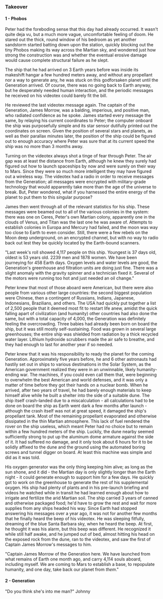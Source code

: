 ### Takeover

#### 1 - Phobos

Peter had the foreboding sense that this day had already occurred. It wasn't quite deja vu, but a much more vague, uncomfortable feeling of doom. He stared out the thick, round window of his bedroom as yet another sandstorm started batting down upon the station, quickly blocking out the tiny Phobos making its way across the Martian sky, and wondered just how strong the construction was and whether the eventual erosive damage would cause complete structural failure as he slept.

The ship that he had arrived on 3 Earth years before was inside its makeshift hangar a few hundred meters away, and without any propellant nor a way to generate any, he was stuck on this godforsaken planet until the Generation arrived. Of course, there was no going back to Earth anyway, but he desperately needed human interaction, and the periodic messages he received on his videotex could barely fit the bill.

He reviewed the last videotex message again. The captain of the Generation, James Morrow, was a balding, imperious, and positive man, who radiated confidence as he spoke. James started every message the same, by relaying his current coordinates to Peter; the computer onboard the ship was purposefully simple and its star sensor dutifully printed out the coordinates on screen. Given the position of several stars and planets, as well as their parallax minutes later, the position of the ship could be figured out to enough accuracy where Peter was sure that at its current speed the ship was no more than 3 months away.

Turning on the videotex always shot a tinge of fear through Peter. The air gap was at least the distance from Earth, although he knew they surely had figured out how to launch spaceships by now and were surely on their way to Mars. Since they were so much more intelligent they may have figured out a wireless way. The videotex had a radio in order to receive messages from the Generation; all messages were encrypted with military-grade technology that would apparently take more than the age of the universe to break. But, Peter wondered, what if you harnessed the entire energy of the planet to put them to this singular purpose?

James then went through all of the relevant statistics for his ship. These messages were beamed out to all of the various colonies in the system: there was one on Ceres, Peter's own Martian colony, apparently one in the clouds of Venus, and Titan was the last one he was aware of. Attempts to establish colonies in Europa and Mercury had failed, and the moon was way too close to Earth to even consider. Still, there were a few rebels on the Moon deep underground, on an encrypted channel, but with no way to radio back out lest they be quickly located by the Earth-bound scanners. 

"Last week's roll showed 4,117 people on this ship. Youngest is 37 days old, oldest is 53 years old. 2239 men and 1878 women. We have been journeying for 458 Earth days. Oxygen levels and water levels are good, the Generation's greenhouse and filtration units are doing just fine. There was a slight anomaly with the gravity spinner and a technician fixed it. Several of the motors were running too hot and just needed an oil change." 

Peter knew that most of those aboard were American, but there were also people from various other large countries: the second biggest population were Chinese, then a contingent of Russians, Indians, Japanese, Indonesians, Brazilians, and others. The USA had quickly put together a list of 2,500 people that it deemed most fit to restart life anew, amidst the quick falling apart of civilization (and humanity) other countries had also done the same, but with a total capacity of 4,000, the Generation was definitely feeling the overcrowding. Three babies had already been born on board the ship, but it was still mostly self-sustaining. Food was grown in several large greenhouses; the entire ship was shielded from radiation by a thick recycled water layer. Lithium hydroxide scrubbers made the air safe to breathe, and they had enough to last for another year if so needed.

Peter knew that it was his responsibility to ready the planet for the coming Generation. Approximately five years before, he and 6 other astronauts had hastily set out in ships to various destinations in the Solar System, as the American government realized they were in an unwinnable, likely humanity-ending war. The machines, if you could even call them that, were beginning to overwhelm the best American and world defenses, and it was only a matter of time before they got their hands on a nuclear bomb. When he arrived, after two years of travel, he had barely enough materials to keep himself alive while he built a shelter into the side of a suitable dune. The ship itself crash-landed due to a miscalculation - all calculations had to be done on board the ship as Earth went dark a few months after launch - although the crash itself was not at great speed, it damaged the ship's propellant tank. Most of the remaining propellant evaporated and otherwise dissipated in the thin Martian atmosphere. This lack of fuel rendered the rover on the ship useless, which meant Peter had no choice but to remain within a few hundred meters of the ship. Luckily, the dune nearby seemed sufficiently strong to put up the aluminum dome armature against the side of it. It had suffered no damage, and it only took about 6 hours for it to be solidly affixed to the dune and the ground using the automated boring screws and tunnel digger on board. At least this machine was simple and did as it was told.

His oxygen generator was the only thing keeping him alive; as long as the sun shone, and it did - the Martian day is only slightly longer than the Earth night - it could generate enough to support him for a few days. He quickly got to work on the greenhouse to generate the rest of his supplemental oxygen. His ship had plenty of plants and in his pre-launch briefing and videos he watched while in transit he had learned enough about how to irrigate and fertilize the arid Martian soil. The ship carried 3 years of canned and otherwise packaged food; he'd have to grow the rest and wait for more supplies from any ships headed his way. Since Earth had stopped answering his messages over a year ago, it was not for another few months that he finally heard the beep of his videotex. He was sleeping fitfully, dreaming of the blue Santa Barbara sky, when he heard the beep. At first, he thought it was his alarm, but this beep was different. He recognized it while still half awake, and he jumped out of bed, almost hitting his head on the exposed rock from the dune, ran to the videotex, and saw the first of Captain James Morrow's messages to him.

"Captain James Morrow of the Generation here. We have launched from what remains of Earth one month ago, and carry 4,114 souls aboard, including myself. We are coming to Mars to establish a base, to repopulate humanity, and one day, take back our planet from _them_."

#### 2 - Generation

"Do you think she's into me man?" Johnny 
